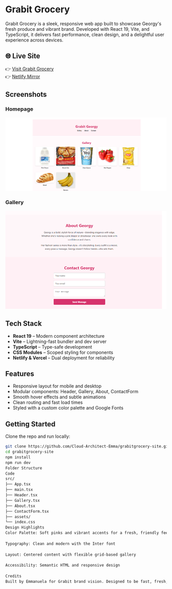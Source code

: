 # Grabit Grocery 

Grabit Grocery is a sleek, responsive web app built to showcase Georgy's fresh produce and vibrant brand. Developed with React 19, Vite, and TypeScript, it delivers fast performance, clean design, and a delightful user experience across devices.

## 🌐 Live Site

👉 [Visit Grabit Grocery](https://grabitgrocery-site.vercel.app)  
👉 [Netlify Mirror](https://grabit-grocery-site.netlify.app)

## Screenshots

### Homepage
![Homepage](./assets/homepage.png)

### Gallery
![Gallery](./assets/gallery.png)

## Tech Stack

- **React 19** – Modern component architecture  
- **Vite** – Lightning-fast bundler and dev server  
- **TypeScript** – Type-safe development  
- **CSS Modules** – Scoped styling for components  
- **Netlify & Vercel** – Dual deployment for reliability

## Features

- Responsive layout for mobile and desktop  
- Modular components: Header, Gallery, About, ContactForm  
- Smooth hover effects and subtle animations  
- Clean routing and fast load times  
- Styled with a custom color palette and Google Fonts

## Getting Started

Clone the repo and run locally:

```bash
git clone https://github.com/Cloud-Architect-Emma/grabitgrocery-site.git
cd grabitgrocery-site
npm install
npm run dev
Folder Structure
Code
src/
├── App.tsx
├── main.tsx
├── Header.tsx
├── Gallery.tsx
├── About.tsx
├── ContactForm.tsx
├── assets/
└── index.css
Design Highlights
Color Palette: Soft pinks and vibrant accents for a fresh, friendly feel

Typography: Clean and modern with the Inter font

Layout: Centered content with flexible grid-based gallery

Accessibility: Semantic HTML and responsive design

Credits
Built by Emmanuela for Grabit brand vision. Designed to be fast, fresh, and future-ready.
